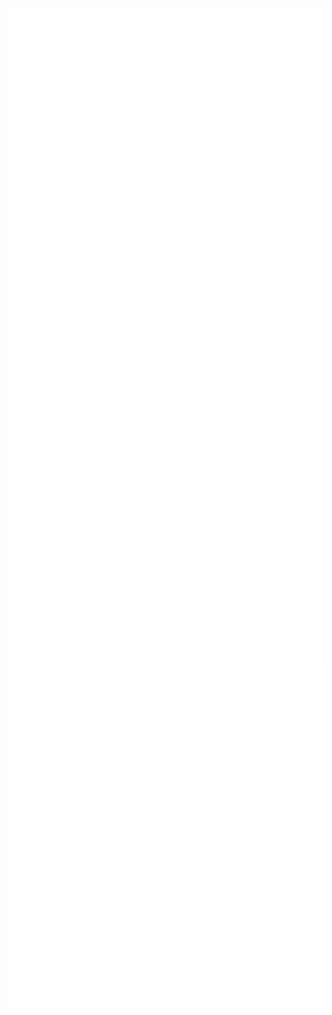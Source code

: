 <div style="display: flex; flex-wrap: wrap;">
  <img src="github-metrics.svg" alt="GitHub Metrics" width="1250" style="vertical-align: top; margin-right: 2px;"/>
</div>

<div style="display: flex; flex-wrap: wrap;">
  <img src="metrics.plugin.languages.indepth.svg" alt="In-depth Languages" width="600" style="vertical-align: top; margin-right: 2px;"/>

  <img src="metrics.plugin.activity.svg" alt="Plugin Activity" width="600" style="vertical-align: top;"/>
    <img src="contributions.svg" alt="Contributions" width="600" style="vertical-align: top;"/>

</div>

